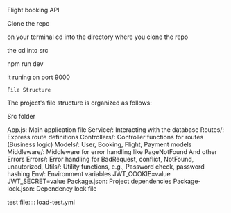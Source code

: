 Flight booking API



Clone the repo 

on your terminal cd into the directory where you clone the repo

the cd into src

npm run dev 

it runing on port 9000




    File Structure

The project's file structure is organized as follows:

Src folder


App.js: Main application file
Service/: Interacting with the database
Routes/: Express route definitions
Controllers/: Controller functions for routes (Business logic)
Models/: User, Booking, Flight, Payment models
Middleware/: Middleware for error handling like 
PageNotFound And other Errors 
Errors/: Error handling for BadRequest, conflict, NotFound, unautorized, 
Utils/: Utility functions, e.g., Password check, password hashing
Env/: Environment variables JWT_COOKIE=value JWT_SECRET=value 
Package.json: Project dependencies
Package-lock.json: Dependency lock file

test file::::
load-test.yml

